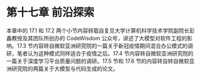 # 第十七章 前沿探索


本章中的 17.1 和 17.2 两个小节内容转载自复旦大学计算机科学技术学院副院长彭鑫教授及其团队所创办的 CodeWisdom 公众号，讲述了大模型对软件工程的影响。17.3 节内容转自微软亚洲研究院的一篇关于新冠疫情期间混合办公模式的调研，笔者认为这种模式同样适合于疫情之后。17.4 节内容转自微软亚洲研究院的一篇关于深度学习平台质量问题的调研。17.5 节和 17.6 节的内容转自转自微软亚洲研究院的两篇关于大模型与代码生成的论文。
